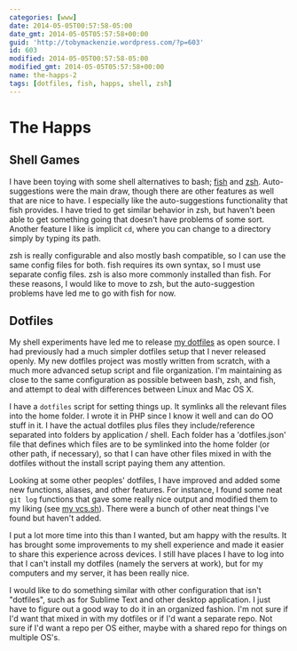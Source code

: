 ```yaml
---
categories: [www]
date: 2014-05-05T00:57:58-05:00
date_gmt: 2014-05-05T05:57:58+00:00
guid: 'http://tobymackenzie.wordpress.com/?p=603'
id: 603
modified: 2014-05-05T00:57:58-05:00
modified_gmt: 2014-05-05T05:57:58+00:00
name: the-happs-2
tags: [dotfiles, fish, happs, shell, zsh]
---
```


The Happs
=========

Shell Games
-----------

I have been toying with some shell alternatives to bash; [fish](http://fishshell.com/) and [zsh](http://zsh.sourceforge.net/).  Auto-suggestions were the main draw, though there are other features as well that are nice to have.  I especially like the auto-suggestions functionality that fish provides.  I have tried to get similar behavior in zsh, but haven't been able to get something going that doesn't have problems of some sort.  Another feature I like is implicit `cd`, where you can change to a directory simply by typing its path.

zsh is really configurable and also mostly bash compatible, so I can use the same config files for both.  fish requires its own syntax, so I must use separate config files.  zsh is also more commonly installed than fish.  For these reasons, I would like to move to zsh, but the auto-suggestion problems have led me to go with fish for now.

Dotfiles
--------

My shell experiments have led me to release [my dotfiles](https://github.com/tobymackenzie/dotfiles) as open source.  I had previously had a much simpler dotfiles setup that I never released openly.  My new dotfiles project was mostly written from scratch, with a much more advanced setup script and file organization.  I'm maintaining as close to the same configuration as possible between bash, zsh, and fish, and attempt to deal with differences between Linux and Mac OS X.

I have a `dotfiles` script for setting things up.  It symlinks all the relevant files into the home folder.  I wrote it in PHP since I know it well and can do OO stuff in it.  I have the actual dotfiles plus files they include/reference separated into folders by application / shell.  Each folder has a 'dotfiles.json' file that defines which files are to be symlinked into the home folder (or other path, if necessary), so that I can have other files mixed in with the dotfiles without the install script paying them any attention.

Looking at some other peoples' dotfiles, I have improved and added some new functions, aliases, and other features.  For instance, I found some neat `git log` functions that gave some really nice output and modified them to my liking (see [my vcs.sh](https://github.com/tobymackenzie/dotfiles/blob/master/sh/commands/vcs.sh)).  There were a bunch of other neat things I've found but haven't added.

I put a lot more time into this than I wanted, but am happy with the results.  It has brought some improvements to my shell experience and made it easier to share this experience across devices.  I still have places I have to log into that I can't install my dotfiles (namely the servers at work), but for my computers and my server, it has been really nice.

I would like to do something similar with other configuration that isn't "dotfiles", such as for Sublime Text and other desktop application.  I just have to figure out a good way to do it in an organized fashion.  I'm not sure if I'd want that mixed in with my dotfiles or if I'd want a separate repo.  Not sure if I'd want a repo per OS either, maybe with a shared repo for things on multiple OS's.
